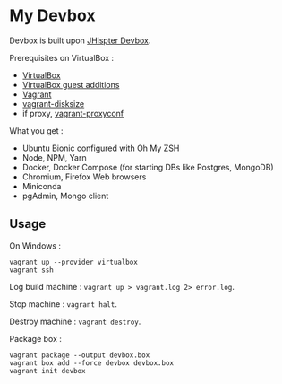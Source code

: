 # My Devbox

Devbox is built upon [JHispter Devbox](https://github.com/jhipster/jhipster-devbox).

Prerequisites on VirtualBox :

- [VirtualBox](https://www.virtualbox.org/)
- [VirtualBox guest additions](https://www.virtualbox.org/manual/ch04.html)
- [Vagrant](https://www.vagrantup.com/)
- [vagrant-disksize](https://github.com/sprotheroe/vagrant-disksize)
- if proxy, [vagrant-proxyconf](https://github.com/tmatilai/vagrant-proxyconf)

What you get :

- Ubuntu Bionic configured with Oh My ZSH
- Node, NPM, Yarn
- Docker, Docker Compose (for starting DBs like Postgres, MongoDB)
- Chromium, Firefox Web browsers
- Miniconda
- pgAdmin, Mongo client

## Usage

On Windows :

```
vagrant up --provider virtualbox
vagrant ssh
```

Log build machine : `vagrant up > vagrant.log 2> error.log`.

Stop machine : `vagrant halt`.

Destroy machine : `vagrant destroy`.

Package box :

```
vagrant package --output devbox.box
vagrant box add --force devbox devbox.box
vagrant init devbox
```
